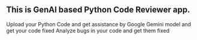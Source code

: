 ## This is GenAI based Python Code Reviewer app.
Upload your Python Code and get assistance by Google Gemini model and get your code fixed
Analyze bugs in your code and get them fixed
